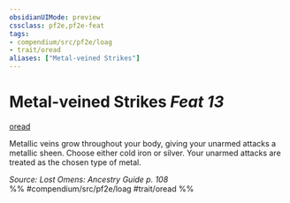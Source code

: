 ```yaml
---
obsidianUIMode: preview
cssclass: pf2e,pf2e-feat
tags:
- compendium/src/pf2e/loag
- trait/oread
aliases: ["Metal-veined Strikes"]
---
```

# Metal-veined Strikes  *Feat 13*  
[oread](../../rules/traits/oread-b2.md)  


Metallic veins grow throughout your body, giving your unarmed attacks a metallic sheen. Choose either cold iron or silver. Your unarmed attacks are treated as the chosen type of metal.

*Source: Lost Omens: Ancestry Guide p. 108*  
%% #compendium/src/pf2e/loag #trait/oread %%